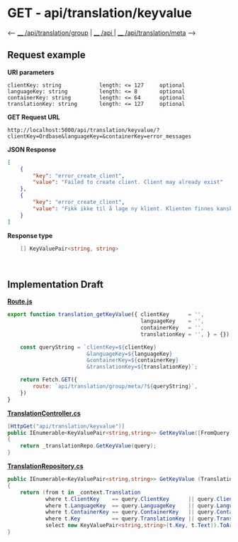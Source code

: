 # GET - api/translation/keyvalue

<-- [__ /api/translation/group](GET-translation-group.md) | [__ /api ](../index.md)  | [__ /api/translation/meta](GET-meta.md) -->


## Request example 
**URI parameters**

```
clientKey: string            length: <= 127     optional
languageKey: string          length: <= 8       optional
containerKey: string         length: <= 64      optional
translationKey: string       length: <= 127     optional 
``` 


**GET Request URL**

```url
http://localhost:5000/api/translation/keyvalue/?clientKey=Ordbase&languageKey=&containerKey=error_messages
``` 


**JSON Response**
```json
[
    {
        "key": "error_create_client",
        "value": "Failed to create client. Client may already exist"
    },
    {
        "key": "error_create_client",
        "value": "Fikk ikke til å lage ny klient. Klienten finnes kanskje fra før?"
    }
]
```

**Response type**
```cs
    [] KeyValuePair<string, string>
```

<br>

## Implementation Draft

[**Route.js**](/wwwroot/lib/Route.js)
```javascript
export function translation_getKeyValue({ clientKey      = '',  
                                          languageKey    = '',  
                                          containerKey   = '',  
                                          translationKey = '', } = {}) { 

    const queryString = `clientKey=${clientKey}
                         &languageKey=${languageKey}
                         &containerKey=${containerKey}
                         &translationKey=${translationKey}`;

    return Fetch.GET({
        route: `api/translation/group/meta/?${queryString}`,
    })
}
```

[**TranslationController.cs**](/Controllers/TranslationController.cs)
```cs
[HttpGet("api/translation/keyvalue")]
public IEnumerable<KeyValuePair<string,string>> GetKeyValue([FromQuery] TranslationQuery query)
{
    return _translationRepo.GetKeyValue(query); 
}
```

[**TranslationRepository.cs**](/Repositories/TranslationRepository.cs)
```cs
public IEnumerable<KeyValuePair<string,string>> GetKeyValue (TranslationQuery query) 
{
    return (from t in _context.Translation
            where t.ClientKey    == query.ClientKey      || query.ClientKey      == null 
            where t.LanguageKey  == query.LanguageKey    || query.LanguageKey    == null
            where t.ContainerKey == query.ContainerKey   || query.ContainerKey   == null
            where t.Key          == query.TranslationKey || query.TranslationKey == null
            select new KeyValuePair<string,string>(t.Key, t.Text)).ToArray();            
}
```